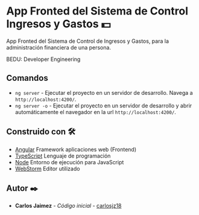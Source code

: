 # App Fronted del Sistema de Control Ingresos y Gastos 💵

App Fronted del Sistema de Control de Ingresos y Gastos, para la administración financiera de una persona.

BEDU: Developer Engineering

## Comandos

- `ng server` - Ejecutar el proyecto en un servidor de desarrollo. Navega a `http://localhost:4200/`.
- `ng server -o` - Ejecutar el proyecto en un servidor de desarrollo y abrir automáticamente el navegador en la
  url `http://localhost:4200/`.

## Construido con 🛠️

* [Angular]() Framework aplicaciones web (Frontend)
* [TypeScript]() Lenguaje de programación
* [Node]() Entorno de ejecución para JavaScript
* [WebStorm]() Editor utilizado

## Autor ✒️

* **Carlos Jaimez** - *Código inicial* - [carlosjz18](https://github.com/carlosjz18)

